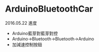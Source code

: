 # ArduinoBluetoothCar

2016.05.22 進度<p>
+ Arduino藍芽對藍芽對控<br/>
+ Arduino->Bluetooth->Bluetooth->Arduino<br/>
+ 加減速控制按鈕<br/>
